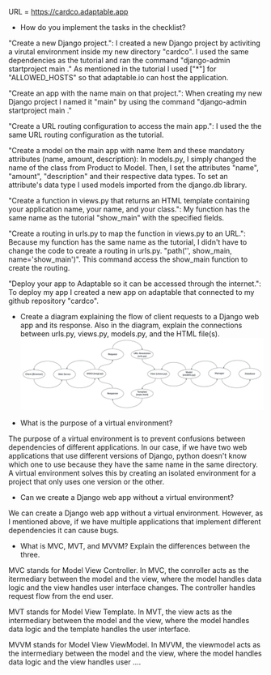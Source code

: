 URL = https://cardco.adaptable.app

- How do you implement the tasks in the checklist?

"Create a new Django project.": I created a new Django project by activiting a virutal environment inside my new directory "cardco". I used the same dependencies as the tutorial and ran the command "django-admin startproject main ." As mentioned in the tutorial I used ["*"] for "ALLOWED_HOSTS" so that adaptable.io can host the application.

"Create an app with the name main on that project.": When creating my new Django project I named it "main" by using the command "django-admin startproject main ."

"Create a URL routing configuration to access the main app.": I used the the same URL routing configuration as the tutorial.

"Create a model on the main app with name Item and these mandatory attributes (name, amount, description): In models.py, I simply changed the name of the class from Product to Model. Then, I set the attributes "name", "amount", "description" and their respective data types. To set an attribute's data type I used models imported from the django.db library.

"Create a function in views.py that returns an HTML template containing your application name, your name, and your class.": My function has the same name as the tutorial "show_main" with the specified fields.

"Create a routing in urls.py to map the function in views.py to an URL.": Because my function has the same name as the tutorial, I didn't have to change the code to create a routing in urls.py. "path('', show_main, name='show_main')". This command access the show_main function to create the routing.

"Deploy your app to Adaptable so it can be accessed through the internet.": To deploy my app I created a new app on adaptable that connected to my github repository "cardco".

- Create a diagram explaining the flow of client requests to a Django web app and its response. Also in the diagram, explain the connections between urls.py, views.py, models.py, and the HTML file(s).
![Alt text](<Blank board.jpeg>)


- What is the purpose of a virtual environment?

The purpose of a virtual environment is to prevent confusions between dependencies of different applications. In our case, if we have two web applications that use different versions of Django, python doesn't know which one to use because they have the same name in the same directory. A virtual environment solves this by creating an isolated environment for a project that only uses one version or the other.

- Can we create a Django web app without a virtual environment?

We can create a Django web app without a virtual environment. However, as I mentioned above, if we have multiple applications that implement different dependencies it can cause bugs.

- What is MVC, MVT, and MVVM? Explain the differences between the three.

MVC stands for Model View Controller. In MVC, the conroller acts as the itermediary between the model and the view, where the model handles data logic and the view handles user interface changes. The controller handles request flow from the end user.

MVT stands for Model View Template. In MVT, the view acts as the intermediary between the model and the view, where the model handles data logic and the template handles the user interface.

MVVM stands for Model View ViewModel. In MVVM, the viewmodel acts as the intermediary between the model and the view, where the model handles data logic and the view handles user ....